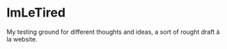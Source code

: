 # ImLeTired

My testing ground for different thoughts and ideas, a sort of rought draft à la website.
